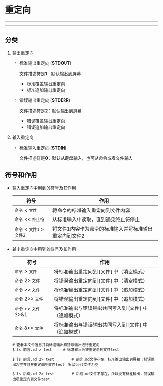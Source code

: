 # 重定向

---

---

## 分类

1. 输出重定向

   - 标准输出重定向 (**STDOUT**)

     文件描述符是**1**：默认输出到屏幕

     - 标准覆盖输出重定向
     - 标准追加输出重定向

   - 错误输出重定向 (**STDERR**)

     文件描述符是**2**：默认输出到屏幕

     - 错误覆盖输出重定向
     - 错误追加输出重定向

2. 输入重定向

   - 标准输入重定向 (**STDIN**)

     文件描述符是**0**：默认从键盘输入，也可从命令或者文件输入

## 符号和作用

- 输入重定向中用到的符号及其作用

  | 符号                       | 作用                                                   |
  | -------------------------- | ------------------------------------------------------ |
  | `命令` < `文件`            | 将命令的标准输入重定向到文件内容                       |
  | `命令` << `终止符`         | 从标准输入中读取，直到遇见终止符停止                   |
  | `命令` < `文件1` > `文件2` | 将文件1内容作为命令的标准输入并将标准输出重定向到文件2 |

- 输出重定向中用到的符号及其作用

  | 符号                  | 作用                                                 |
  | --------------------- | ---------------------------------------------------- |
  | `命令` > `文件`       | 将标准输出重定向到 [文件] 中（清空模式）             |
  | `命令` 2> `文件`      | 将错误输出重定向到 [文件] 中（清空模式）             |
  | `命令` >> `文件`      | 将标准输出重定向到 [文件] 中（追加模式）             |
  | `命令` 2>> `文件`     | 将错误输出重定向到 [文件] 中（追加模式）             |
  | `命令` >> `文件` 2>&1 | 将标准输出与错误输出共同写入到 [文件] 中（追加模式） |
  | `命令` &>> `文件`     | 将标准输出与错误输出共同写入到 [文件] 中（追加模式） |

  ```shell
  # 查看本文件信息并将标准输出和错误输出进行重定向
  $ ls 前言.md > test		# 标准输出会被重定向到文件test
  
  $ ls 前言.md 2> test		# 前言.md文件存在，标准输出输出到屏幕；错误输出为空并且被重定向到文件test，所以test文件为空
  
  $ ls 后缀.md 2> test		# 后缀.md文件不存在，所以没有标准输出，错误输出呗重定向到文件test
  ```

  